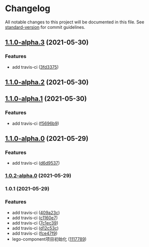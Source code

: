 # Changelog

All notable changes to this project will be documented in this file. See [standard-version](https://github.com/conventional-changelog/standard-version) for commit guidelines.

## [1.1.0-alpha.3](https://github.com/BaiyanAlwaysOnline/Lego-component/compare/v1.1.0-alpha.2...v1.1.0-alpha.3) (2021-05-30)


### Features

* add travis-ci ([3fd3375](https://github.com/BaiyanAlwaysOnline/Lego-component/commit/3fd3375aeda031134927930957962461e35f8ae9))

## [1.1.0-alpha.2](https://github.com/BaiyanAlwaysOnline/Lego-component/compare/v1.1.0-alpha.1...v1.1.0-alpha.2) (2021-05-30)

## [1.1.0-alpha.1](https://github.com/BaiyanAlwaysOnline/Lego-component/compare/v1.1.0-alpha.0...v1.1.0-alpha.1) (2021-05-30)


### Features

* add travis-ci ([f5696b9](https://github.com/BaiyanAlwaysOnline/Lego-component/commit/f5696b96da3ef315f166aedf46c2fe9ac42ba2a2))

## [1.1.0-alpha.0](https://github.com/BaiyanAlwaysOnline/Lego-component/compare/v1.0.2-alpha.0...v1.1.0-alpha.0) (2021-05-29)


### Features

* add travis-ci ([d6d9537](https://github.com/BaiyanAlwaysOnline/Lego-component/commit/d6d9537a49da0a3782ab836d6e830c8cb8cd916f))

### [1.0.2-alpha.0](https://github.com/BaiyanAlwaysOnline/Lego-component/compare/v1.0.1...v1.0.2-alpha.0) (2021-05-29)

### 1.0.1 (2021-05-29)


### Features

* add travis-ci ([409a23c](https://github.com/BaiyanAlwaysOnline/Lego-component/commit/409a23c9f5853edb58545d02344803bb568b20b9))
* add travis-ci ([c1160e7](https://github.com/BaiyanAlwaysOnline/Lego-component/commit/c1160e755146a9c16a3236aa69d64588bbbaa2a0))
* add travis-ci ([7c1ec39](https://github.com/BaiyanAlwaysOnline/Lego-component/commit/7c1ec3966d3a9d436c5eb9bc1c64da709e9a3169))
* add travis-ci ([d12c53c](https://github.com/BaiyanAlwaysOnline/Lego-component/commit/d12c53c997f1fb74c8e54abdd5106b8b383dcaf8))
* add travis-ci ([fce47f9](https://github.com/BaiyanAlwaysOnline/Lego-component/commit/fce47f9e60c7a5f86a3a8ab2d4e6a484fbc1c1cd))
* lego-component项目初始化 ([1117789](https://github.com/BaiyanAlwaysOnline/Lego-component/commit/1117789bdf47c81a516f2fe67574e936f6cd8b3d))
